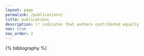 ```yaml
---
layout: page
permalink: /publications/
title: publications
description: \* indicates that authors contributed equally
nav: true
nav_order: 2
---
```


<!-- _pages/publications.md -->
<div class="publications">

{% bibliography %}

</div>
